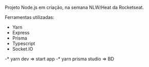 Projeto Node.js em criação, na semana NLW/Heat da Rocketseat.

Ferramentas utilizadas:
- Yarn
- Express
- Prisma
- Typescript
- Socket.IO

-* yarn dev => start app
-* yarn prisma studio => BD

